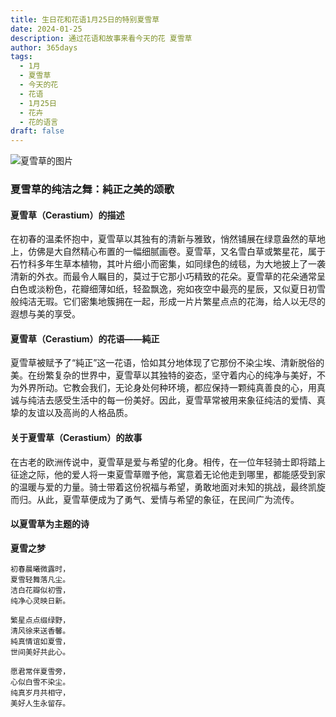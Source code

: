 ```yaml
---
title: 生日花和花语1月25日的特别夏雪草
date: 2024-01-25
description: 通过花语和故事来看今天的花 夏雪草
author: 365days
tags:
  - 1月
  - 夏雪草
  - 今天的花
  - 花语
  - 1月25日
  - 花卉
  - 花的语言
draft: false
---
```


![夏雪草的图片](https://cdn.pixabay.com/photo/2019/05/12/19/11/downy-madarhur-4198805_1280.jpg#center)


### 夏雪草的纯洁之舞：純正之美的颂歌

#### 夏雪草（Cerastium）的描述

在初春的温柔怀抱中，夏雪草以其独有的清新与雅致，悄然铺展在绿意盎然的草地上，仿佛是大自然精心布置的一幅细腻画卷。夏雪草，又名雪白草或繁星花，属于石竹科多年生草本植物，其叶片细小而密集，如同绿色的绒毯，为大地披上了一袭清新的外衣。而最令人瞩目的，莫过于它那小巧精致的花朵。夏雪草的花朵通常呈白色或淡粉色，花瓣细薄如纸，轻盈飘逸，宛如夜空中最亮的星辰，又似夏日初雪般纯洁无瑕。它们密集地簇拥在一起，形成一片片繁星点点的花海，给人以无尽的遐想与美的享受。

#### 夏雪草（Cerastium）的花语——純正

夏雪草被赋予了“純正”这一花语，恰如其分地体现了它那份不染尘埃、清新脱俗的美。在纷繁复杂的世界中，夏雪草以其独特的姿态，坚守着内心的纯净与美好，不为外界所动。它教会我们，无论身处何种环境，都应保持一颗纯真善良的心，用真诚与纯洁去感受生活中的每一份美好。因此，夏雪草常被用来象征纯洁的爱情、真挚的友谊以及高尚的人格品质。

#### 关于夏雪草（Cerastium）的故事

在古老的欧洲传说中，夏雪草是爱与希望的化身。相传，在一位年轻骑士即将踏上征途之际，他的爱人将一束夏雪草赠予他，寓意着无论他走到哪里，都能感受到家的温暖与爱的力量。骑士带着这份祝福与希望，勇敢地面对未知的挑战，最终凯旋而归。从此，夏雪草便成为了勇气、爱情与希望的象征，在民间广为流传。

#### 以夏雪草为主题的诗

**夏雪之梦**

	初春晨曦微露时，  
	夏雪轻舞落凡尘。  
	洁白花瓣似初雪，  
	纯净心灵映日新。
	
	繁星点点缀绿野，  
	清风徐来送香馨。  
	純真情谊如夏雪，  
	世间美好共此心。
	
	愿君常伴夏雪旁，  
	心似白雪不染尘。  
	纯真岁月共相守，  
	美好人生永留存。
